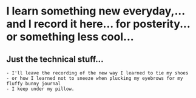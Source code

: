 # I learn something new everyday,... and I record it here... for posterity... or something less cool...

## Just the technical stuff...
    - I'll leave the recording of the new way I learned to tie my shoes 
    - or how I learned not to sneeze when plucking my eyebrows for my fluffy bunny journal 
    - I keep under my pillow.